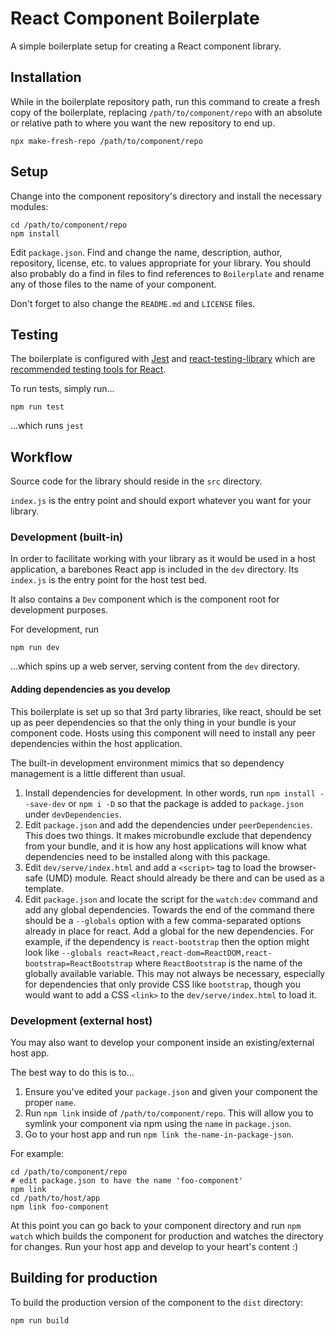 # React Component Boilerplate

A simple boilerplate setup for creating a React component library.

## Installation
While in the boilerplate repository path, run this command to create a fresh copy of the boilerplate, replacing `/path/to/component/repo` with an absolute or relative path to where you want the new repository to end up.

```
npx make-fresh-repo /path/to/component/repo
```

## Setup
Change into the component repository's directory and install the necessary modules:

```
cd /path/to/component/repo
npm install
```

Edit `package.json`. Find and change the name, description, author, repository, license, etc. to
values appropriate for your library. You should also probably do a find in files to find references
to `Boilerplate` and rename any of those files to the name of your component.

Don't forget to also change the `README.md` and `LICENSE` files.

## Testing
The boilerplate is configured with [Jest](https://jestjs.io) and [react-testing-library](https://github.com/testing-library/react-testing-library) which are [recommended testing tools for React](https://reactjs.org/docs/testing.html).

To run tests, simply run...
```
npm run test
```

...which runs `jest`

## Workflow
Source code for the library should reside in the `src` directory.

`index.js` is the entry point and should export whatever you want for your library.

### Development (built-in)
In order to facilitate working with your library as it would be used in a host application, a barebones React app is included in the `dev` directory. Its `index.js` is the entry point for the host test bed.

It also contains a `Dev` component which is the component root for development purposes.

For development, run

```
npm run dev
```

...which spins up a web server, serving content from the `dev` directory.

#### Adding dependencies as you develop
This boilerplate is set up so that 3rd party libraries, like react, should be set up as peer dependencies so that the only thing in your bundle is your component code. Hosts using this component will need to install any peer dependencies within the host application.

The built-in development environment mimics that so dependency management is a little different than usual.

1. Install dependencies for development. In other words, run `npm install --save-dev` or `npm i -D` so that the package is added to `package.json` under `devDependencies`.
2. Edit `package.json` and add the dependencies under `peerDependencies`. This does two things. It makes microbundle exclude that dependency from your bundle, and it is how any host applications will know what dependencies need to be installed along with this package.
3. Edit `dev/serve/index.html` and add a `<script>` tag to load the browser-safe (UMD) module. React should already be there and can be used as a template.
4. Edit `package.json` and locate the script for the `watch:dev` command and add any global dependencies. Towards the end of the command there should be a `--globals` option with a few comma-separated options already in place for react.  Add a global for the new dependencies. For example, if the dependency is `react-bootstrap` then the option might look like `--globals react=React,react-dom=ReactDOM,react-bootstrap=ReactBootstrap` where `ReactBootstrap` is the name of the globally available variable. This may not always be necessary, especially for dependencies that only provide CSS like `bootstrap`, though you would want to add a CSS `<link>` to the `dev/serve/index.html` to load it.

### Development (external host)
You may also want to develop your component inside an existing/external host app.

The best way to do this is to...

1. Ensure you've edited your `package.json` and given your component the proper `name`.
2. Run `npm link` inside of `/path/to/component/repo`. This will allow you to symlink your component via npm using the `name` in `package.json`.
3. Go to your host app and run `npm link the-name-in-package-json`.

For example:

```
cd /path/to/component/repo
# edit package.json to have the name 'foo-component'
npm link
cd /path/to/host/app
npm link foo-component
```

At this point you can go back to your component directory and run `npm watch` which builds the
component for production and watches the directory for changes. Run your host app and develop to
your heart's content :)

## Building for production
To build the production version of the component to the `dist` directory:

```
npm run build
```

